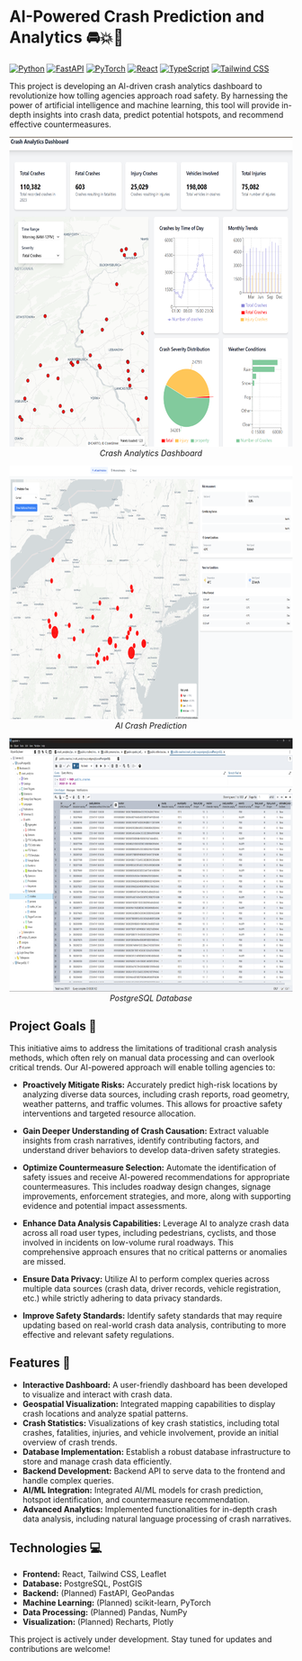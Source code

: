 # AI-Powered Crash Prediction and Analytics  🚘💥🚗 
[![Python](https://img.shields.io/badge/Python-3.12%2B-blue.svg?style=for-the-badge&logo=Python&logoColor=white)](https://www.python.org/)
[![FastAPI](https://img.shields.io/badge/FastAPI-%23009688.svg?style=for-the-badge&logo=FastAPI&logoColor=white)](https://fastapi.tiangolo.com/)
[![PyTorch](https://img.shields.io/badge/PyTorch-%23EE4C2C.svg?style=for-the-badge&logo=PyTorch&logoColor=white)](https://pytorch.org/)
[![React](https://img.shields.io/badge/React-%2361DAFB.svg?style=for-the-badge&logo=React&logoColor=white)](https://reactjs.org/)
[![TypeScript](https://img.shields.io/badge/TypeScript-%233178C6.svg?style=for-the-badge&logo=TypeScript&logoColor=white)](https://www.typescriptlang.org/)
[![Tailwind CSS](https://img.shields.io/badge/Tailwind%20CSS-%2306B6D4.svg?style=for-the-badge&logo=TailwindCSS&logoColor=white)](https://tailwindcss.com/)

This project is developing an AI-driven crash analytics dashboard to revolutionize how tolling agencies approach road safety. By harnessing the power of artificial intelligence and machine learning, this tool will provide in-depth insights into crash data, predict potential hotspots, and recommend effective countermeasures.

<p align="center">
  <img src="Crash Analytics Dashboard.png" alt="Crash Analytics Dashboard" width="800" height="550"/>
  <br>
  <em>Crash Analytics Dashboard</em>
</p>
<p align="center">
  <img src="AI Crash Prediction.png" alt="AI Crash Prediction" width="800" height="450"/>
  <br>
  <em>AI Crash Prediction</em>
</p>
<p align="center">
  <img src="PostgreSQL Database.png" alt="PostgreSQL Database" width="800" height="450"/>
  <br>
  <em>PostgreSQL Database</em>
</p>

## Project Goals 🚨

This initiative aims to address the limitations of traditional crash analysis methods, which often rely on manual data processing and can overlook critical trends. Our AI-powered approach will enable tolling agencies to:

* **Proactively Mitigate Risks:**  Accurately predict high-risk locations by analyzing diverse data sources, including crash reports, road geometry, weather patterns, and traffic volumes. This allows for proactive safety interventions and targeted resource allocation.

* **Gain Deeper Understanding of Crash Causation:**  Extract valuable insights from crash narratives, identify contributing factors, and understand driver behaviors to develop data-driven safety strategies.

* **Optimize Countermeasure Selection:**  Automate the identification of safety issues and receive AI-powered recommendations for appropriate countermeasures. This includes roadway design changes, signage improvements, enforcement strategies, and more, along with supporting evidence and potential impact assessments.

* **Enhance Data Analysis Capabilities:**  Leverage AI to analyze crash data across all road user types, including pedestrians, cyclists, and those involved in incidents on low-volume rural roadways. This comprehensive approach ensures that no critical patterns or anomalies are missed.

* **Ensure Data Privacy:**  Utilize AI to perform complex queries across multiple data sources (crash data, driver records, vehicle registration, etc.) while strictly adhering to data privacy standards.

* **Improve Safety Standards:**  Identify safety standards that may require updating based on real-world crash data analysis, contributing to more effective and relevant safety regulations.

## Features 📌

* **Interactive Dashboard:**  A user-friendly dashboard has been developed to visualize and interact with crash data.
* **Geospatial Visualization:**  Integrated mapping capabilities to display crash locations and analyze spatial patterns.
* **Crash Statistics:**  Visualizations of key crash statistics, including total crashes, fatalities, injuries, and vehicle involvement, provide an initial overview of crash trends.
* **Database Implementation:**  Establish a robust database infrastructure to store and manage crash data efficiently.
* **Backend Development:**  Backend API to serve data to the frontend and handle complex queries.
* **AI/ML Integration:**  Integrated AI/ML models for crash prediction, hotspot identification, and countermeasure recommendation.
* **Advanced Analytics:**  Implemented functionalities for in-depth crash data analysis, including natural language processing of crash narratives.
  
## Technologies 💻

* **Frontend:** React, Tailwind CSS, Leaflet
* **Database:** PostgreSQL, PostGIS
* **Backend:** (Planned) FastAPI, GeoPandas
* **Machine Learning:** (Planned) scikit-learn, PyTorch
* **Data Processing:** (Planned) Pandas, NumPy
* **Visualization:** (Planned) Recharts, Plotly

This project is actively under development. Stay tuned for updates and contributions are welcome!
